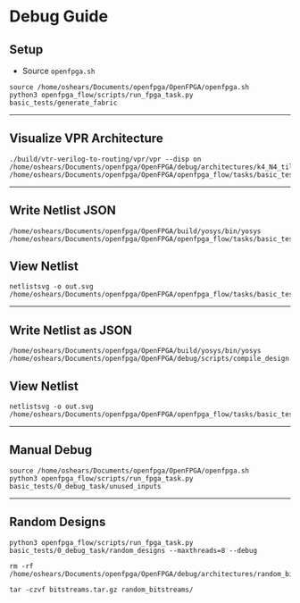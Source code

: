 # Debug Guide

## Setup
- Source `openfpga.sh`

```
source /home/oshears/Documents/openfpga/OpenFPGA/openfpga.sh
python3 openfpga_flow/scripts/run_fpga_task.py basic_tests/generate_fabric
```

---

## Visualize VPR Architecture

```
./build/vtr-verilog-to-routing/vpr/vpr --disp on /home/oshears/Documents/openfpga/OpenFPGA/debug/architectures/k4_N4_tileable_40nm.xml /home/oshears/Documents/openfpga/OpenFPGA/openfpga_flow/tasks/basic_tests/0_debug_task/unused_inputs/run002/k4_N4_tileable_40nm/generic_func/MIN_ROUTE_CHAN_WIDTH/generic_func_yosys_out.blif
```

---

## Write Netlist JSON
```
/home/oshears/Documents/openfpga/OpenFPGA/build/yosys/bin/yosys /home/oshears/Documents/openfpga/OpenFPGA/openfpga_flow/tasks/basic_tests/full_testbench/configuration_chain/latest/k4_N4_tileable_40nm/and2/MIN_ROUTE_CHAN_WIDTH/yosys.ys
```

## View Netlist
```
netlistsvg -o out.svg /home/oshears/Documents/openfpga/OpenFPGA/openfpga_flow/tasks/basic_tests/full_testbench/configuration_chain/latest/k4_N4_tileable_40nm/and2/MIN_ROUTE_CHAN_WIDTH/and2_yosys_out.json
```


---

## Write Netlist as JSON

```
/home/oshears/Documents/openfpga/OpenFPGA/build/yosys/bin/yosys /home/oshears/Documents/openfpga/OpenFPGA/debug/scripts/compile_design.ys 
```


## View Netlist
```
netlistsvg -o out.svg /home/oshears/Documents/openfpga/OpenFPGA/openfpga_flow/tasks/basic_tests/full_testbench/configuration_chain/latest/k4_N4_tileable_40nm/and2/MIN_ROUTE_CHAN_WIDTH/fpga_top.json
```

---

## Manual Debug
```
source /home/oshears/Documents/openfpga/OpenFPGA/openfpga.sh
python3 openfpga_flow/scripts/run_fpga_task.py basic_tests/0_debug_task/unused_inputs
```

---

## Random Designs
```
python3 openfpga_flow/scripts/run_fpga_task.py basic_tests/0_debug_task/random_designs --maxthreads=8 --debug

rm -rf /home/oshears/Documents/openfpga/OpenFPGA/debug/architectures/random_bitstreams/*.csv

tar -czvf bitstreams.tar.gz random_bitstreams/
```
